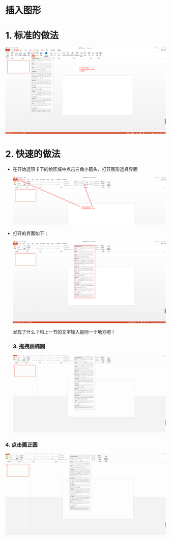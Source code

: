 # 插入图形

# 1. 标准的做法

   ![image-20201011112118029](https://raw.githubusercontent.com/huxiaoning/img/master/20201011112120.png)

# 2. 快速的做法

- 在开始选项卡下的绘区域中点击三角小箭头，打开图形选择界面

   ![image-20201011112400969](https://raw.githubusercontent.com/huxiaoning/img/master/20201011112404.png)

- 打开的界面如下：

   ![image-20201011112555462](https://raw.githubusercontent.com/huxiaoning/img/master/20201011112558.png)
   
   发现了什么？和上一节的文字输入是同一个地方吧！
   
   ### 3. 拖拽画椭圆
   
   ![拖拽画椭圆](https://raw.githubusercontent.com/huxiaoning/img/master/20201011142624.gif)

### 4. 点击画正圆

![点击画正圆](https://raw.githubusercontent.com/huxiaoning/img/master/20201011143142.gif)